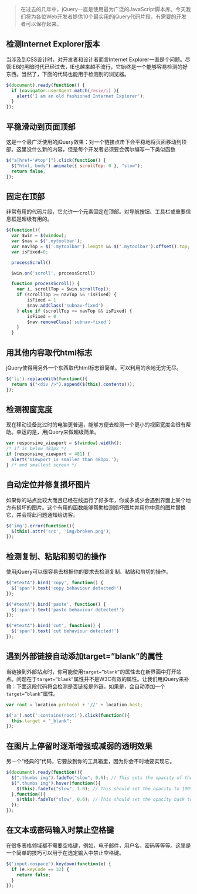 > 在过去的几年中，jQuery一直是使用最为广泛的JavaScript脚本库。今天我们将为各位Web开发者提供10个最实用的jQuery代码片段，有需要的开发者可以保存起来。

## 检测Internet Explorer版本

当涉及到CSS设计时，对开发者和设计者而言Internet Explorer一直是个问题。尽管IE6的黑暗时代已经过去，IE也越来越不流行，它始终是一个能够容易检测的好东西。当然了，下面的代码也能用于检测别的浏览器。

```javascript
$(document).ready(function() {
  if (navigator.userAgent.match(/msie/i) ){
    alert('I am an old fashioned Internet Explorer');
  }
});
```

## 平稳滑动到页面顶部

这是一个最广泛使用的jQuery效果：对一个链接点击下会平稳地将页面移动到顶部。这里没什么新的内容，但是每个开发者必须要会偶尔编写一下类似函数

```javascript
$("a[href='#top']").click(function() {
  $("html, body").animate({ scrollTop: 0 }, "slow");
  return false;
});
```

## 固定在顶部

非常有用的代码片段，它允许一个元素固定在顶部。对导航按钮、工具栏或重要信息框是超级有用的。

```javascript
$(function(){
  var $win = $(window);
  var $nav = $('.mytoolbar');
  var navTop = $('.mytoolbar').length && $('.mytoolbar').offset().top;
  var isFixed=0;

  processScroll()

  $win.on('scroll', processScroll)

  function processScroll() {
    var i, scrollTop = $win.scrollTop();
    if (scrollTop >= navTop && !isFixed) {
        isFixed = 1
        $nav.addClass('subnav-fixed')
    } else if (scrollTop <= navTop && isFixed) {
        isFixed = 0
        $nav.removeClass('subnav-fixed')
    }
  }
```

## 用其他内容取代html标志

jQuery使得用另外一个东西取代html标志很简单。可以利用的余地无穷无尽。

```javascript
$('li').replaceWith(function(){
  return $("<div />").append($(this).contents());
});
```

## 检测视窗宽度

现在移动设备比过时的电脑更普遍，能够方便去检测一个更小的视窗宽度会很有帮助。幸运的是，用jQuery来做超级简单。

```javascript
var responsive_viewport = $(window).width();
/* if is below 481px */
if (responsive_viewport < 481) {
  alert('Viewport is smaller than 481px.');
} /* end smallest screen */
```

## 自动定位并修复损坏图片

如果你的站点比较大而且已经在线运行了好多年，你或多或少会遇到界面上某个地方有损坏的图片。这个有用的函数能够帮助检测损坏图片并用你中意的图片替换它，并会将此问题通知给访客。

```javascript
$('img').error(function(){
  $(this).attr('src', 'img/broken.png');
});
```

## 检测复制、粘贴和剪切的操作

使用jQuery可以很容易去根据你的要求去检测复制、粘贴和剪切的操作。

```javascript
$("#textA").bind('copy', function() {
  $('span').text('copy behaviour detected!')
});

$("#textA").bind('paste', function() {
  $('span').text('paste behaviour detected!')
});

$("#textA").bind('cut', function() {
  $('span').text('cut behaviour detected!')
});
```

## 遇到外部链接自动添加target=”blank”的属性

当链接到外部站点时，你可能使用`target=”blank”`的属性去在新界面中打开站点。问题在于`target=”blank”`属性并不是W3C有效的属性。让我们用jQuery来补救：下面这段代码将会检测是否链接是外链，如果是，会自动添加一个`target=”blank”`属性。

```javascript
var root = location.protocol + '//' + location.host;

$('a').not(':contains(root)').click(function(){
  this.target = "_blank";
});
```

## 在图片上停留时逐渐增强或减弱的透明效果

另一个“经典的”代码，它要放到你的工具箱里，因为你会不时地要实现它。

```javascript
$(document).ready(function(){
  $(".thumbs img").fadeTo("slow", 0.6); // This sets the opacity of the thumbs to fade down to 60% when the page loads
  $(".thumbs img").hover(function(){
    $(this).fadeTo("slow", 1.0); // This should set the opacity to 100% on hover
  },function(){
    $(this).fadeTo("slow", 0.6); // This should set the opacity back to 60% on mouseout
  });
});
```

## 在文本或密码输入时禁止空格键

在很多表格领域都不需要空格键，例如，电子邮件，用户名，密码等等等。这里是一个简单的技巧可以用于在选定输入中禁止空格键。

```javascript
$('input.nospace').keydown(function(e) {
  if (e.keyCode == 32) {
    return false;
  }
});
```
